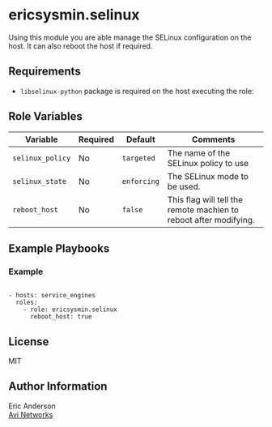 # ericsysmin.selinux

Using this module you are able manage the SELinux configuration on the host. It can also reboot the host if required.

## Requirements

- `libselinux-python` package is required on the host executing the role:  

## Role Variables

| Variable | Required | Default | Comments |
|-----------------------|----------|-----------|---------|
| `selinux_policy` | No | `targeted` | The name of the SELinux policy to use |
| `selinux_state` | No | `enforcing` | The SELinux mode to be used. |
| `reboot_host` | No | `false` | This flag will tell the remote machien to reboot after modifying. |

## Example Playbooks

### Example
```

- hosts: service_engines
  roles:
    - role: ericsysmin.selinux
      reboot_host: true
```

## License

MIT

## Author Information

Eric Anderson  
[Avi Networks](http://avinetworks.com)

